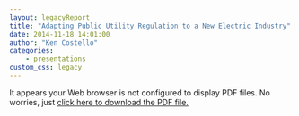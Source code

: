 ```yaml
---
layout: legacyReport
title: "Adapting Public Utility Regulation to a New Electric Industry"
date: 2014-11-18 14:01:00
author: "Ken Costello"
categories:
    - presentations
custom_css: legacy
---
```

<object data='http://communities.nrri.org/documents/10136/750eafd1-6d26-4ef1-b9dd-1cf4bc6a909a'
        type='application/pdf'
        width='100%'
        height='100%'>

<p>It appears your Web browser is not configured to display PDF files.
No worries, just <a href='http://communities.nrri.org/documents/317330/bedde631-ffba-42a2-8717-0dd6c5a30de7'>click here to download the PDF file.</a></p>

</object>
